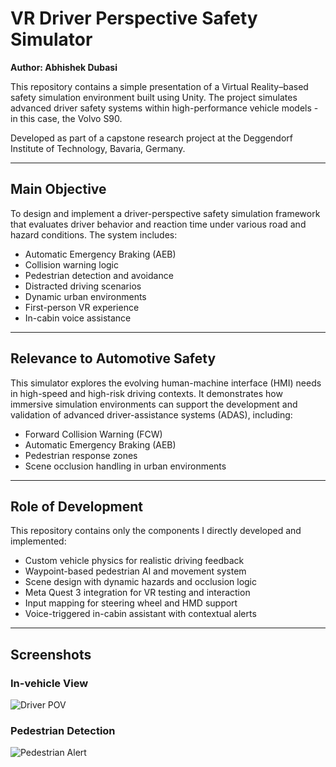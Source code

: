 # VR Driver Perspective Safety Simulator  
**Author: Abhishek Dubasi**

This repository contains a simple presentation of a Virtual Reality–based safety simulation environment built using Unity. The project simulates advanced driver safety systems within high-performance vehicle models - in this case, the Volvo S90.

Developed as part of a capstone research project at the Deggendorf Institute of Technology, Bavaria, Germany.

___

## Main Objective

To design and implement a driver-perspective safety simulation framework that evaluates driver behavior and reaction time under various road and hazard conditions. The system includes:

- Automatic Emergency Braking (AEB)
- Collision warning logic
- Pedestrian detection and avoidance
- Distracted driving scenarios
- Dynamic urban environments
- First-person VR experience
- In-cabin voice assistance

___

## Relevance to Automotive Safety

This simulator explores the evolving human-machine interface (HMI) needs in high-speed and high-risk driving contexts. It demonstrates how immersive simulation environments can support the development and validation of advanced driver-assistance systems (ADAS), including:

- Forward Collision Warning (FCW)
- Automatic Emergency Braking (AEB)
- Pedestrian response zones
- Scene occlusion handling in urban environments

___

## Role of Development  

This repository contains only the components I directly developed and implemented:

- Custom vehicle physics for realistic driving feedback
- Waypoint-based pedestrian AI and movement system
- Scene design with dynamic hazards and occlusion logic
- Meta Quest 3 integration for VR testing and interaction
- Input mapping for steering wheel and HMD support
- Voice-triggered in-cabin assistant with contextual alerts

___

## Screenshots

### In-vehicle View  
![Driver POV](ReadMeAssets/driver_view.png)

### Pedestrian Detection  
![Pedestrian Alert](ReadMeAssets/pedestrian_detection.png)
